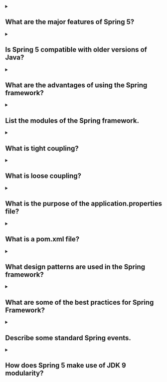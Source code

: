 <details><summary>

## What are the major features of Spring 5?
</summary>

## The major features of Spring 5 are:

### Reactive programming support:
Spring 5 provides support for reactive programming, which is a programming paradigm that is well-suited for building highly scalable and responsive applications.

### Core features upgrades:
Spring 5 has upgraded its core features, such as the Spring MVC framework, to make them more powerful and easier to use.

### Spring WebFlux:
Spring 5 introduces a new functional web framework, Spring WebFlux, which is based on reactive programming.

### Modularity support:
Spring 5 has been redesigned to be more modular, which makes it easier to use and maintain.

### Kotlin language support:
Spring 5 provides full support for the Kotlin programming language, which makes it a more attractive option for developing Spring applications.

### Improved testing support:
Spring 5 has improved its testing support, which makes it easier to write and run unit tests for Spring applications.

### Deprecated support and removed packages:
Spring 5 has deprecated some of its older features and removed some of its older packages. This makes the framework more focused and easier to use.

Overall, Spring 5 is a major release that brings a number of new features and improvements to the Spring framework. These features make Spring 5 a more powerful, scalable, and easier-to-use framework for developing Java applications.
</details>
<details><summary>

## Is Spring 5 compatible with older versions of Java?
</summary>
Spring 5 is not compatible with older versions of Java. It requires Java 8 as a minimum JDK version. Spring 5 is fully compatible with Java 9 on the classpath, as well as the module path, and it passes the JDK 9 test suite.
If you are using an older version of Java, you can use Spring 4.x. Spring 4.x is compatible with Java 6, 7, and 8.
</details>
<details><summary>

## What are the advantages of using the Spring framework?
</summary>

## The Spring framework has several advantages, including:

### Transaction management
The Spring framework combines with the Transaction Management Framework to help developers build transactional systems that span across applications.

### Lightweight
The Spring framework is a lightweight application development framework for Enterprise Java (JEE).

### Loose coupling
The Spring framework uses interface-based programming and dependency injection to achieve loose coupling.

### Modularity
The Spring framework provides modularity, allowing developers to choose which packages or classes to use or ignore.

### Decreased boilerplate code
The Spring framework avoids writing lots of boilerplate code, annotations, and XML configuration.

### Dependency management
The Spring framework uses dependency injection to help with object management and make code more testable.

### Easy integration with other frameworks
The Spring framework is designed to be used with all other Java frameworks.

### Layered architecture
The Spring framework has layered architecture, so you can use what you need and leave what you don't need.
</details>
<details><summary>

## List the modules of the Spring framework.
</summary>

The Spring Framework has many modules, which can be grouped into the following categories:
- Core Container
  - Beans
  - Context
  - Expression Language

- Data Access/Integration
  - JDBC
  - ORM
  - OXM
  - JMS
  - Transaction

- Web
  - Web
  - Web-Servlet
  - Web-Portlet

- AOP and Instrumentation
  - AOP
  - Aspects
  - Instrumentation

- Test

These modules provide a wide range of features for developing enterprise applications, including:

Dependency injection, Aspect-oriented programming, Data access, Web development, and Testing.

The Spring Framework is a powerful and versatile framework that can be used to develop a wide variety of applications.
</details>
<details><summary>

## What is tight coupling?
</summary>

</details>
<details><summary>

## What is loose coupling?
</summary>

</details>
<details><summary>

## What is the purpose of the application.properties file?
</summary>

</details>
<details><summary>

## What is a pom.xml file?
</summary>

</details>
<details><summary>

## What design patterns are used in the Spring framework?
</summary>

</details>
<details><summary>

## What are some of the best practices for Spring Framework?
</summary>

</details>
<details><summary>

## Describe some standard Spring events.
</summary>

</details>
<details><summary>

## How does Spring 5 make use of JDK 9 modularity?
</summary>

</details>
